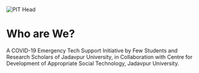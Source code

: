 <html>
<head>
  <img src="C:\Users\ARITRO ROY MITRA\Desktop\PIT Brochure Cover.jpg" alt="PIT Head">
</head>
<body>
<h1>Who are We?</h1>
<p>A COVID-19 Emergency Tech Support Initiative by Few Students and Research Scholars of Jadavpur University, in Collaboration with Centre for Development of Appropriate Social Technology, Jadavpur University.</p>

</body>
</html>

